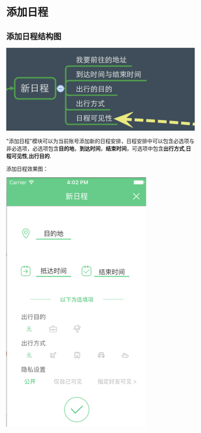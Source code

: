 # 添加日程


## 添加日程结构图


![添加日程](新日程1.png)

"添加日程"模块可以为当前账号添加新的日程安排，日程安排中可以包含必选项与非必选项，必选项包含**目的地**，**到达时间**，**结束时间**，可选项中包含**出行方式**,**日程可见性**,**出行目的**.


添加日程效果图：


![新日程](新日程.png)



```swift



```






